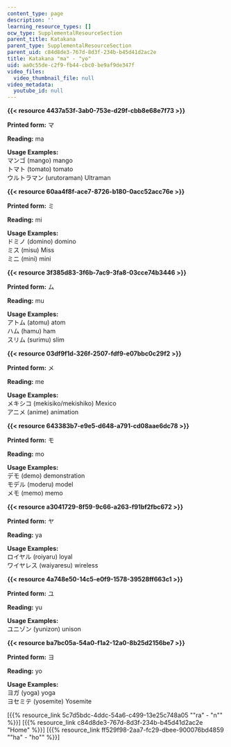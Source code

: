 ```yaml
---
content_type: page
description: ''
learning_resource_types: []
ocw_type: SupplementalResourceSection
parent_title: Katakana
parent_type: SupplementalResourceSection
parent_uid: c84d8de3-767d-8d3f-234b-b45d41d2ac2e
title: Katakana "ma" - "yo"
uid: aa0c55de-c2f9-fb44-cbc0-be9af9de347f
video_files:
  video_thumbnail_file: null
video_metadata:
  youtube_id: null
---
```


**{{< resource 4437a53f-3ab0-753e-d29f-cbb8e68e7f73 >}}**

**Printed form:** マ

**Reading:** ma

**Usage Examples:**  
マンゴ (mango) mango  
トマト (tomato) tomato  
ウルトラマン (urutoraman) Ultraman

**{{< resource 60aa4f8f-ace7-8726-b180-0acc52acc76e >}}**

**Printed form:** ミ

**Reading:** mi

**Usage Examples:**  
ドミノ (domino) domino  
ミス (misu) Miss  
ミニ (mini) mini

**{{< resource 3f385d83-3f6b-7ac9-3fa8-03cce74b3446 >}}**

**Printed form:** ム

**Reading:** mu

**Usage Examples:**  
アトム (atomu) atom  
ハム (hamu) ham  
スリム (surimu) slim

**{{< resource 03df9f1d-326f-2507-fdf9-e07bbc0c29f2 >}}**

**Printed form:** メ

**Reading:** me

**Usage Examples:**  
メキシコ (mekisiko/mekishiko) Mexico  
アニメ (anime) animation

**{{< resource 643383b7-e9e5-d648-a791-cd08aae6dc78 >}}**

**Printed form:** モ

**Reading:** mo

**Usage Examples:**  
デモ (demo) demonstration  
モデル (moderu) model  
メモ (memo) memo

**{{< resource a3041729-8f59-9c66-a263-f91bf2fbc672 >}}**

**Printed form:** ヤ

**Reading:** ya

**Usage Examples:**  
ロイヤル (roiyaru) loyal  
ワイヤレス (waiyaresu) wireless

**{{< resource 4a748e50-14c5-e0f9-1578-39528ff663c1 >}}**

**Printed form:** ユ

**Reading:** yu

**Usage Examples:**  
ユニゾン (yunizon) unison

**{{< resource ba7bc05a-54a0-f1a2-12a0-8b25d2156be7 >}}**

**Printed form:** ヨ

**Reading:** yo

**Usage Examples:**  
ヨガ (yoga) yoga  
ヨセミテ (yosemite) Yosemite

  
\[{{% resource_link 5c7d5bdc-4ddc-54a6-c499-13e25c748a05 "\"ra\" - \"n\"" %}}\] \[{{% resource_link c84d8de3-767d-8d3f-234b-b45d41d2ac2e "Home" %}}\] \[{{% resource_link ff529f98-2aa7-fc29-dbee-900076bd4859 "\"ha\" - \"ho\"" %}}\]